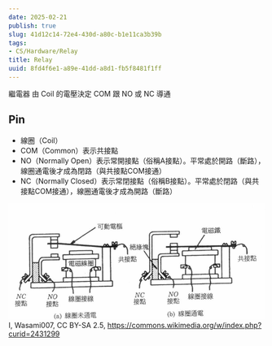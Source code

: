 ```yaml
---
date: 2025-02-21
publish: true
slug: 41d12c14-72e4-430d-a80c-b1e11ca3b39b
tags:
- CS/Hardware/Relay
title: Relay
uuid: 8fd4f6e1-a89e-41dd-a8d1-fb5f8481f1ff
---
```

繼電器
由 Coil 的電壓決定 COM 跟 NO 或 NC 導通

## Pin

- 線圈（Coil）
- COM（Common）表示共接點
- NO（Normally Open）表示常開接點（俗稱A接點）。平常處於開路（斷路），線圈通電後才成為閉路（與共接點COM接通）
- NC（Normally Closed）表示常閉接點（俗稱B接點）。平常處於閉路（與共接點COM接通），線圈通電後才成為開路（斷路）

![](../2c571545-ba49-43fb-9052-e9f0f1d82beb.jpg)
I, Wasami007, CC BY-SA 2.5, https://commons.wikimedia.org/w/index.php?curid=2431299
